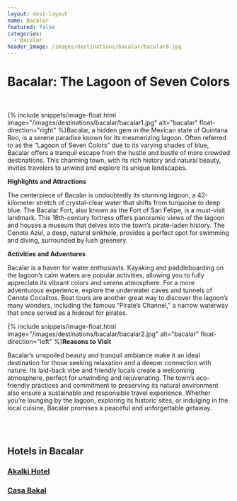 ```yaml
---
layout: dest-layout
name: Bacalar
featured: false
categories:
  - Bacalar
header_image: /images/destinations/bacalar/bacalar6.jpg
---
```

# **Bacalar: The Lagoon of Seven Colors**

&nbsp;

{% include snippets/image-float.html image="/images/destinations/bacalar/bacalar1.jpg" alt="bacalar" float-direction="right" %}Bacalar, a hidden gem in the Mexican state of Quintana Roo, is a serene paradise known for its mesmerizing lagoon. Often referred to as the “Lagoon of Seven Colors” due to its varying shades of blue, Bacalar offers a tranquil escape from the hustle and bustle of more crowded destinations. This charming town, with its rich history and natural beauty, invites travelers to unwind and explore its unique landscapes.

**Highlights and Attractions**

The centerpiece of Bacalar is undoubtedly its stunning lagoon, a 42-kilometer stretch of crystal-clear water that shifts from turquoise to deep blue. The Bacalar Fort, also known as the Fort of San Felipe, is a must-visit landmark. This 18th-century fortress offers panoramic views of the lagoon and houses a museum that delves into the town’s pirate-laden history. The Cenote Azul, a deep, natural sinkhole, provides a perfect spot for swimming and diving, surrounded by lush greenery.

**Activities and Adventures**

Bacalar is a haven for water enthusiasts. Kayaking and paddleboarding on the lagoon’s calm waters are popular activities, allowing you to fully appreciate its vibrant colors and serene atmosphere. For a more adventurous experience, explore the underwater caves and tunnels of Cenote Cocalitos. Boat tours are another great way to discover the lagoon’s many wonders, including the famous “Pirate’s Channel,” a narrow waterway that once served as a hideout for pirates.

{% include snippets/image-float.html image="/images/destinations/bacalar/bacalar2.jpg" alt="bacalar" float-direction="left" %}**Reasons to Visit**

Bacalar’s unspoiled beauty and tranquil ambiance make it an ideal destination for those seeking relaxation and a deeper connection with nature. Its laid-back vibe and friendly locals create a welcoming atmosphere, perfect for unwinding and rejuvenating. The town’s eco-friendly practices and commitment to preserving its natural environment also ensure a sustainable and responsible travel experience. Whether you’re lounging by the lagoon, exploring its historic sites, or indulging in the local cuisine, Bacalar promises a peaceful and unforgettable getaway.

&nbsp;  
&nbsp;  




## Hotels in Bacalar

<section class='grid'>
<div class="col-3_sm-4_xs-6 padded-1">
    <a href="/hotels/akalki">
        <div class="bg-image square" style="background-image:url('/images/hotels/akalki/akalki2.png')">  </div>
        <h3 class='center'>Akalki Hotel</h3>        
    </a>  
</div>

<div class="col-3_sm-4_xs-6 padded-1">
    <a href="/hotels/casabakal">
        <div class="bg-image square" style="background-image:url('/images/hotels/casabakal/casabakal2.webp')">  </div>
        <h3 class='center'>Casa Bakal</h3>        
    </a>  
</div>
</section>